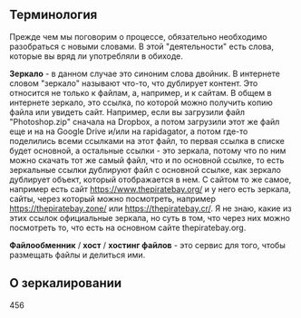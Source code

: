 ## Терминология

Прежде чем мы поговорим о процессе, обязательно необходимо разобраться с новыми словами. В этой "деятельности" есть слова, которые вы вряд ли употребляли в обиходе.

**Зеркало** - в данном случае это синоним слова двойник. В интернете словом "зеркало" называют что-то, что дублирует контент. Это относится не только к файлам, а, например, и к сайтам.
В общем в интернете зеркало, это ссылка, по которой можно получить копию файла или увидеть сайт. Например, если вы загрузили файл "Photoshop.zip" сначала на Dropbox, а потом загрузили этот же файл еще и на на Google Drive и/или на rapidagator, а потом где-то поделились всеми ссылками на этот файл, то первая ссылка в списке будет основной, а остальные ссылки - это зеркала, потому что по ним можно скачать тот же самый файл, что и по основной ссылке, то есть зеркальные ссылки дублируют файл с основной ссылке, как зеркало дублирует объект, который отображается в нем. С сайтом то же самое, например есть сайт https://www.thepiratebay.org/ и у него есть зеркала, сайты, через который можно посмотреть, например https://thepiratebay.zone/ или https://thepiratebay.cr/. Я не знаю, какие из этих ссылок официальные зеркала, но суть в том, что через них можно посмотреть то, что есть на основном сайте thepiratebay.org.

**Файлообменник** / **хост** / **хостинг файлов** - это сервис для того, чтобы размещать файлы и делиться ими.

## О зеркалировании

456